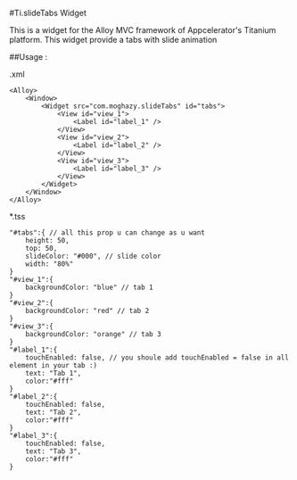 #Ti.slideTabs Widget

This is a widget for the Alloy MVC framework of Appcelerator's Titanium platform.
This widget provide a tabs with slide animation

##Usage : 

.xml

```
<Alloy>
    <Window>
        <Widget src="com.moghazy.slideTabs" id="tabs"> 
            <View id="view_1">
                <Label id="label_1" />
            </View>
            <View id="view_2">
                <Label id="label_2" />
            </View>
            <View id="view_3">
                <Label id="label_3" />
            </View>
        </Widget>
    </Window>
</Alloy>
```

*.tss

```
"#tabs":{ // all this prop u can change as u want
    height: 50,
    top: 50,
    slideColor: "#000", // slide color
    width: "80%"
}
"#view_1":{
    backgroundColor: "blue" // tab 1
}
"#view_2":{
    backgroundColor: "red" // tab 2
}
"#view_3":{
    backgroundColor: "orange" // tab 3
}
"#label_1":{
    touchEnabled: false, // you shoule add touchEnabled = false in all element in your tab :)
    text: "Tab 1",
    color:"#fff"
}
"#label_2":{
    touchEnabled: false,
    text: "Tab 2",
    color:"#fff"
}
"#label_3":{
    touchEnabled: false,
    text: "Tab 3",
    color:"#fff"
}
```